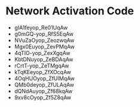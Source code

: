 # Network Activation Code
* gIA1feyop_Re01UqAw
* g0mGQ-yop_RfS5EqAw
* NVuZaOyop_ZeozwqAw
* Mgx0Euyop_ZevPMqAw
* 4qTIO-yop_ZexXgqAw
* KbtDNuyop_ZeBDAqAw
* rCrtT-yop_ZeTMgqAw
* kTqKEeyop_ZfXOcqAw
* 4OqHUOyop_ZfUIMqAw
* QMb0deyop_ZfULAqAw
* dQNdAuyop_Zf68kqAw
* 9xv8cOyop_Zf5Z8qAw